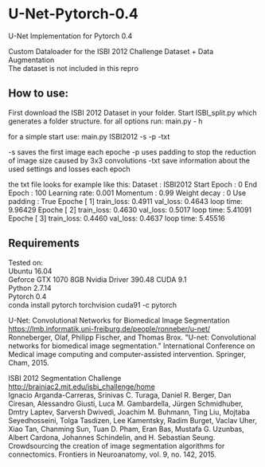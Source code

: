 # U-Net-Pytorch-0.4
U-Net Implementation for Pytorch 0.4

Custom Dataloader for the ISBI 2012 Challenge Dataset + Data Augmentation   
The dataset is not included in this repro   

## How to use:

First download the ISBI 2012 Dataset in your folder. Start ISBI_split.py which generates a folder structure.
for all options run:
main.py - h

for a simple start use:
main.py ISBI2012 -s -p -txt

-s    saves the first image each epoche
-p    uses padding to stop the reduction of image size caused by 3x3 convolutions
-txt  save information about the used settings and losses each epoch


the txt file looks for example like this:
Dataset      : ISBI2012
Start Epoch  : 0
End Epoch    : 100
Learning rate: 0.001
Momentum     : 0.99
Weight decay : 0
Use padding  : True
Epoche [    1] train_loss: 0.4911 val_loss: 0.4643 loop time: 9.96429
Epoche [    2] train_loss: 0.4630 val_loss: 0.5017 loop time: 5.41091
Epoche [    3] train_loss: 0.4460 val_loss: 0.4637 loop time: 5.45516



## Requirements
Tested on:      
Ubuntu 16.04      
Geforce GTX 1070 8GB Nvidia Driver 390.48 CUDA 9.1   
Python 2.7.14   
Pytorch 0.4   
conda install pytorch torchvision cuda91 -c pytorch   

U-Net: Convolutional Networks for Biomedical Image Segmentation   
https://lmb.informatik.uni-freiburg.de/people/ronneber/u-net/   
Ronneberger, Olaf, Philipp Fischer, and Thomas Brox. "U-net: Convolutional networks for biomedical image segmentation." International Conference on Medical image computing and computer-assisted intervention. Springer, Cham, 2015.   

ISBI 2012 Segmentation Challenge   
http://brainiac2.mit.edu/isbi_challenge/home   
Ignacio Arganda-Carreras, Srinivas C. Turaga, Daniel R. Berger, Dan Ciresan, Alessandro Giusti, Luca M. Gambardella, Jürgen Schmidhuber, Dmtry Laptev, Sarversh Dwivedi, Joachim M. Buhmann, Ting Liu, Mojtaba Seyedhosseini, Tolga Tasdizen, Lee Kamentsky, Radim Burget, Vaclav Uher, Xiao Tan, Chanming Sun, Tuan D. Pham, Eran Bas, Mustafa G. Uzunbas, Albert Cardona, Johannes Schindelin, and H. Sebastian Seung. Crowdsourcing the creation of image segmentation algorithms for connectomics. Frontiers in Neuroanatomy, vol. 9, no. 142, 2015.   
